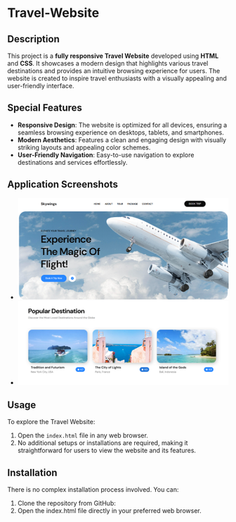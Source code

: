 # Travel-Website 

## Description  
This project is a **fully responsive Travel Website** developed using **HTML** and **CSS**. It showcases a modern design that highlights various travel destinations and provides an intuitive browsing experience for users. The website is created to inspire travel enthusiasts with a visually appealing and user-friendly interface.  

## Special Features  
- **Responsive Design**: The website is optimized for all devices, ensuring a seamless browsing experience on desktops, tablets, and smartphones.  
- **Modern Aesthetics**: Features a clean and engaging design with visually striking layouts and appealing color schemes.  
- **User-Friendly Navigation**: Easy-to-use navigation to explore destinations and services effortlessly.  

## Application Screenshots  
 - ![Travel-1](Travel-Website/Application-Screenshots/Travel-1.png)
 - ![Travel-1](Travel-Website/Application-Screenshots/Travel-2.png)



## Usage  
To explore the Travel Website:  
1. Open the `index.html` file in any web browser.  
2. No additional setups or installations are required, making it straightforward for users to view the website and its features.  

## Installation  
There is no complex installation process involved. You can:  
1. Clone the repository from GitHub:  
2. Open the index.html file directly in your preferred web browser.
